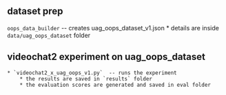 ## dataset prep
`oops_data_builder` -- creates uag_oops_dataset_v1.json
    * details are inside `data/uag_oops_dataset` folder

## videochat2 experiment on uag_oops_dataset
    * `videochat2_x_uag_oops_v1.py`  -- runs the experiment
        * the results are saved in `results` folder
        * the evaluation scores are generated and saved in eval folder